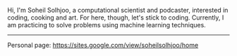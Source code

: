 Hi, I'm Soheil Solhjoo, a computational scientist and podcaster, interested in coding, cooking and art. For here, though, let's stick to coding. Currently, I am practicing to solve problems using machine learning techniques.

---
Personal page: https://sites.google.com/view/soheilsolhjoo/home
